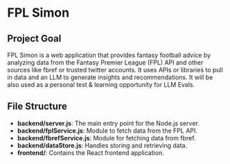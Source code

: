 # FPL Simon

## Project Goal
FPL Simon is a web application that provides fantasy football advice by analyzing data from the Fantasy Premier League (FPL) API and other sources like fbref or trusted twitter accounts. It uses APIs or libraries to pull in data and an LLM to generate insights and recommendations. It will be also used as a personal test & learning opportunity for LLM Evals.

## File Structure
- **backend/server.js**: The main entry point for the Node.js server.
- **backend/fplService.js**: Module to fetch data from the FPL API.
- **backend/fbrefService.js**: Module for fetching data from fbref.
- **backend/dataStore.js**: Handles storing and retrieving data.
- **frontend/**: Contains the React frontend application.